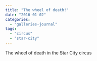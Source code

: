 ```yaml
---
title: "The wheel of death!"
date: "2016-01-02"
categories: 
  - "galleries-journal"
tags: 
  - "circus"
  - "star-city"
---
```


The wheel of death in the Star City circus
